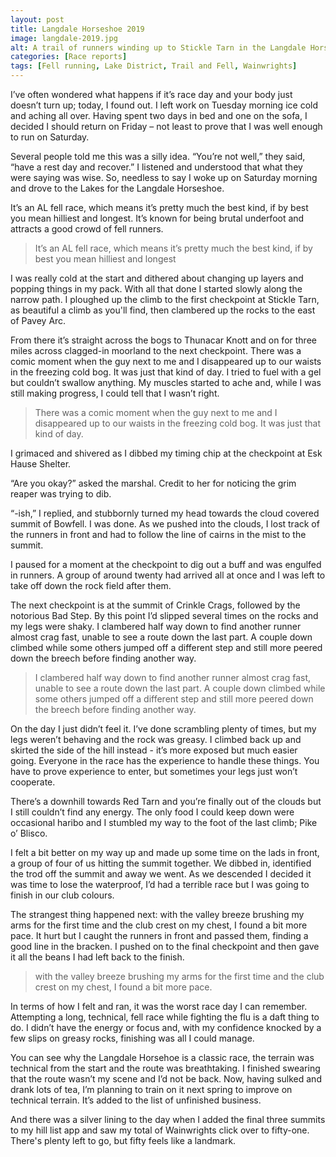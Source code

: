 ```yaml
---
layout: post
title: Langdale Horseshoe 2019
image: langdale-2019.jpg
alt: A trail of runners winding up to Stickle Tarn in the Langdale Horseshoe 2019
categories: [Race reports]
tags: [Fell running, Lake District, Trail and Fell, Wainwrights]
---
```


I’ve often wondered what happens if it’s race day and your body just doesn’t turn up; today, I found out. I left work on Tuesday morning ice cold and aching all over. Having spent two days in bed and one on the sofa, I decided I should return on Friday – not least to prove that I was well enough to run on Saturday.

Several people told me this was a silly idea. “You’re not well,” they said, “have a rest day and recover.” I listened and understood that what they were saying was wise. So, needless to say I woke up on Saturday morning and drove to the Lakes for the Langdale Horseshoe. 

It’s an AL fell race, which means it’s pretty much the best kind, if by best you mean hilliest and longest. It’s known for being brutal underfoot and attracts a good crowd of fell runners.

>It’s an AL fell race, which means it’s pretty much the best kind, if by best you mean hilliest and longest

I was really cold at the start and dithered about changing up layers and popping things in my pack. With all that done I started slowly along the narrow path. I ploughed up the climb to the first checkpoint at Stickle Tarn, as beautiful a climb as you'll find, then clambered up the rocks to the east of Pavey Arc. 

From there it’s straight across the bogs to Thunacar Knott and on for three miles across clagged-in moorland to the next checkpoint. There was a comic moment when the guy next to me and I disappeared up to our waists in the freezing cold bog. It was just that kind of day. I tried to fuel with a gel but couldn’t swallow anything. My muscles started to ache and, while I was still making progress, I could tell that I wasn’t right.

>There was a comic moment when the guy next to me and I disappeared up to our waists in the freezing cold bog. It was just that kind of day.

I grimaced and shivered as I dibbed my timing chip at the checkpoint at Esk Hause Shelter. 

“Are you okay?” asked the marshal. Credit to her for noticing the grim reaper was trying to dib.

“-ish,” I replied, and stubbornly turned my head towards the cloud covered summit of Bowfell. I was done. As we pushed into the clouds, I lost track of the runners in front and had to follow the line of cairns in the mist to the summit. 

I paused for a moment at the checkpoint to dig out a buff and was engulfed in runners. A group of around twenty had arrived all at once and I was left to take off down the rock field after them.

The next checkpoint is at the summit of Crinkle Crags, followed by the notorious Bad Step. By this point I’d slipped several times on the rocks and my legs were shaky. I clambered half way down to find another runner almost crag fast, unable to see a route down the last part. A couple down climbed while some others jumped off a different step and still more peered down the breech before finding another way.

>I clambered half way down to find another runner almost crag fast, unable to see a route down the last part. A couple down climbed while some others jumped off a different step and still more peered down the breech before finding another way.

On the day I just didn’t feel it. I’ve done scrambling plenty of times, but my legs weren’t behaving and the rock was greasy. I climbed back up and skirted the side of the hill instead - it’s more exposed but much easier going. Everyone in the race has the experience to handle these things. You have to prove experience to enter, but sometimes your legs just won’t cooperate.

There’s a downhill towards Red Tarn and you’re finally out of the clouds but I still couldn’t find any energy. The only food I could keep down were occasional haribo and I stumbled my way to the foot of the last climb; Pike o’ Blisco. 

I felt a bit better on my way up and made up some time on the lads in front, a group of four of us hitting the summit together. We dibbed in, identified the trod off the summit and away we went. As we descended I decided it was time to lose the waterproof, I’d had a terrible race but I was going to finish in our club colours.

The strangest thing happened next: with the valley breeze brushing my arms for the first time and the club crest on my chest, I found a bit more pace. It hurt but I caught the runners in front and passed them, finding a good line in the bracken. I pushed on to the final checkpoint and then gave it all the beans I had left back to the finish. 

>with the valley breeze brushing my arms for the first time and the club crest on my chest, I found a bit more pace.

In terms of how I felt and ran, it was the worst race day I can remember. Attempting a long, technical, fell race while fighting the flu is a daft thing to do. I didn’t have the energy or focus and, with my confidence knocked by a few slips on greasy rocks, finishing was all I could manage. 

You can see why the Langdale Horsehoe is a classic race, the terrain was technical from the start and the route was breathtaking. I finished swearing that the route wasn’t my scene and I’d not be back. Now, having sulked and drank lots of tea, I’m planning to train on it next spring to improve on technical terrain. It’s added to the list of unfinished business.

And there was a silver lining to the day when I added the final three summits to my hill list app and saw my total of Wainwrights click over to fifty-one. There's plenty left to go, but fifty feels like a landmark.
